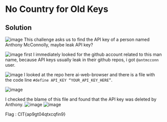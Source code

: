 # No Country for Old Keys

## Solution
![image](https://hackmd.io/_uploads/Bk3utY2lxg.png)
This challenge asks us to find the API key of a person named Anthony McConnolly, maybe leak API key?

![image](https://hackmd.io/_uploads/S10yct2lgg.png)
first I immediately looked for the github account related to this man name, because API keys usually leak in their github repos, i got `@antmcconn` user.


![image](https://hackmd.io/_uploads/SyesqFhggg.png)
I looked at the repo here ai-web-browser and there is a file with the code line `#define API_KEY “YOUR_API_KEY_HERE”`.

![image](https://hackmd.io/_uploads/rkE3cY2egx.png)

I checked the blame of this file and found that the API key was deleted by Anthony. 
![image](https://hackmd.io/_uploads/H18CcKnege.png)
![image](https://hackmd.io/_uploads/SkC0qFhggg.png)

Flag : CIT{ap9gt04qtxcqfin9}